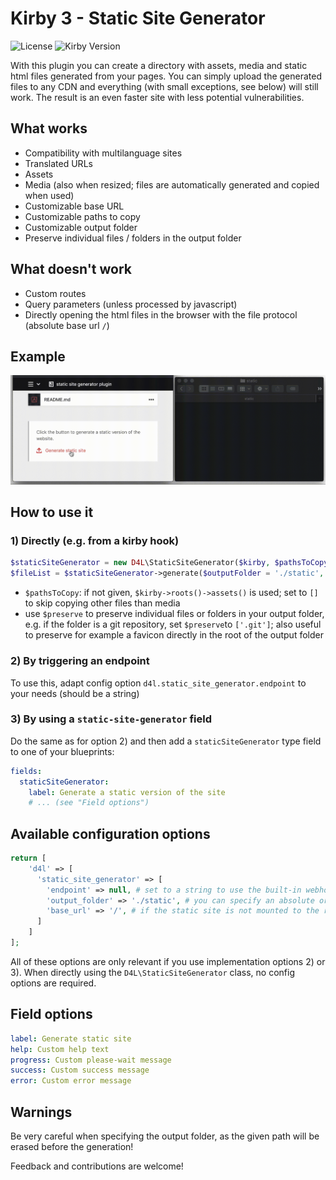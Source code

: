 # Kirby 3 - Static Site Generator

![License](https://img.shields.io/github/license/mashape/apistatus.svg) ![Kirby Version](https://img.shields.io/badge/Kirby-3%2B-black.svg)

With this plugin you can create a directory with assets, media and static html files generated from your pages. You can simply upload the generated files to any CDN and everything (with small exceptions, see below) will still work. The result is an even faster site with less potential vulnerabilities.

## What works

- Compatibility with multilanguage sites
- Translated URLs
- Assets
- Media (also when resized; files are automatically generated and copied when used)
- Customizable base URL
- Customizable paths to copy
- Customizable output folder
- Preserve individual files / folders in the output folder

## What doesn't work

- Custom routes
- Query parameters (unless processed by javascript)
- Directly opening the html files in the browser with the file protocol (absolute base url `/`)

## Example

![static site generator field example](example.gif)

## How to use it

### 1) Directly (e.g. from a kirby hook)

```php
$staticSiteGenerator = new D4L\StaticSiteGenerator($kirby, $pathsToCopy = null);
$fileList = $staticSiteGenerator->generate($outputFolder = './static', $baseUrl = '/', $preserve = []);
```

- `$pathsToCopy`: if not given, `$kirby->roots()->assets()` is used; set to `[]` to skip copying other files than media
- use `$preserve` to preserve individual files or folders in your output folder, e.g. if the folder is a git repository, set `$preserve`to `['.git']`; also useful to preserve for example a favicon directly in the root of the output folder

### 2) By triggering an endpoint

To use this, adapt config option `d4l.static_site_generator.endpoint` to your needs (should be a string)

### 3) By using a `static-site-generator` field

Do the same as for option 2) and then add a `staticSiteGenerator` type field to one of your blueprints:

```yaml
fields:
  staticSiteGenerator:
    label: Generate a static version of the site
    # ... (see "Field options")
```

## Available configuration options

```php
return [
    'd4l' => [
      'static_site_generator' => [
        'endpoint' => null, # set to a string to use the built-in webhook, e.g. when using the blueprint field
        'output_folder' => './static', # you can specify an absolute or relative path
        'base_url' => '/', # if the static site is not mounted to the root folder of your domain, change accordingly here
      ]
    ]
];
```

All of these options are only relevant if you use implementation options 2) or 3).
When directly using the `D4L\StaticSiteGenerator` class, no config options are required.

## Field options

```yaml
label: Generate static site
help: Custom help text
progress: Custom please-wait message
success: Custom success message
error: Custom error message
```

## Warnings

Be very careful when specifying the output folder, as the given path will be erased before the generation!

Feedback and contributions are welcome!
